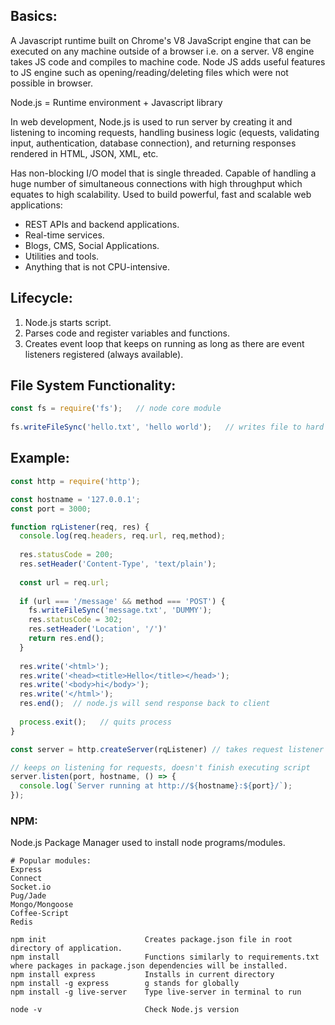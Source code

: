 ## Basics:
A Javascript runtime built on Chrome's V8 JavaScript engine that can be executed on any machine outside of a browser i.e. on a server. V8 engine takes JS code and compiles to machine code. Node JS adds useful features to JS engine such as opening/reading/deleting files which were not possible in browser.

Node.js = Runtime environment + Javascript library

In web development, Node.js is used to run server by creating it and listening to incoming requests, handling business logic (equests, validating input, authentication, database connection), and returning responses rendered in HTML, JSON, XML, etc.

Has non-blocking I/O model that is single threaded. Capable of handling a huge number of simultaneous connections with high
throughput which equates to high scalability. Used to build powerful, fast and scalable web applications:
- REST APIs and backend applications.
- Real-time services.
- Blogs, CMS, Social Applications.
- Utilities and tools.
- Anything that is not CPU-intensive.

## Lifecycle:
1) Node.js starts script.
2) Parses code and register variables and functions.
3) Creates event loop that keeps on running as long as there are event listeners registered (always available).

## File System Functionality:

```javascript
const fs = require('fs');   // node core module 
  
fs.writeFileSync('hello.txt', 'hello world');   // writes file to hard drive
```

## Example:
```javascript
const http = require('http');

const hostname = '127.0.0.1';
const port = 3000;

function rqListener(req, res) {
  console.log(req.headers, req.url, req,method);
  
  res.statusCode = 200;
  res.setHeader('Content-Type', 'text/plain');
  
  const url = req.url;
  
  if (url === '/message' && method === 'POST') {
    fs.writeFileSync('message.txt', 'DUMMY');
    res.statusCode = 302;
    res.setHeader('Location', '/')'
    return res.end();
  }
  
  res.write('<html>');
  res.write('<head><title>Hello</title></head>');
  res.write('<body>hi</body>');
  res.write('</html>');
  res.end();  // node.js will send response back to client
  
  process.exit();   // quits process
}

const server = http.createServer(rqListener) // takes request listener as arg that will execute for every incoming request

// keeps on listening for requests, doesn't finish executing script
server.listen(port, hostname, () => {
  console.log(`Server running at http://${hostname}:${port}/`);
});
```

### NPM:
Node.js Package Manager used to install node programs/modules.

```
# Popular modules:
Express
Connect
Socket.io
Pug/Jade
Mongo/Mongoose
Coffee-Script
Redis

npm init                      Creates package.json file in root directory of application.
npm install                   Functions similarly to requirements.txt where packages in package.json dependencies will be installed.
npm install express           Installs in current directory
npm install -g express        g stands for globally
npm install -g live-server    Type live-server in terminal to run

node -v                       Check Node.js version
```


